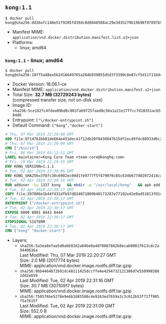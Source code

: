 ## `kong:1.1`

```console
$ docker pull kong@sha256:dd36afc148e51f9205fd39dc8d0848508ac29e3d35279b19b98f07897b94c930
```

-	Manifest MIME: `application/vnd.docker.distribution.manifest.list.v2+json`
-	Platforms:
	-	linux; amd64

### `kong:1.1` - linux; amd64

```console
$ docker pull kong@sha256:18ff5a48ea5b2d16649765a284b939055d5d3f3390c8e87cf5d11f116dc6f4b7
```

-	Docker Version: 18.06.1-ce
-	Manifest MIME: `application/vnd.docker.distribution.manifest.v2+json`
-	Total Size: **32.7 MB (32729243 bytes)**  
	(compressed transfer size, not on-disk size)
-	Image ID: `sha256:5ce182fc4fdea89bd6c803fab9725faad8c50a1a21e17ffcc7d10351acb584d6`
-	Entrypoint: `["\/docker-entrypoint.sh"]`
-	Default Command: `["kong","docker-start"]`

```dockerfile
# Thu, 07 Mar 2019 22:20:00 GMT
ADD file:9714761bb81de664e431dec41f12db20f0438047615df2ecd9fdc88933d6c20f in / 
# Thu, 07 Mar 2019 22:20:00 GMT
CMD ["/bin/sh"]
# Fri, 08 Mar 2019 03:12:51 GMT
LABEL maintainer=Kong Core Team <team-core@konghq.com>
# Fri, 29 Mar 2019 21:29:55 GMT
ENV KONG_VERSION=1.1.1
# Tue, 02 Apr 2019 22:30:06 GMT
ENV KONG_SHA256=3f07c30c6902ec0dd17e9777f5f479076c65c634b677402072414ca9d31dc810
# Tue, 02 Apr 2019 22:30:16 GMT
RUN adduser -Su 1337 kong 	&& mkdir -p "/usr/local/kong" 	&& apk add --no-cache --virtual .build-deps wget tar ca-certificates 	&& apk add --no-cache libgcc openssl pcre perl tzdata curl libcap su-exec 	&& wget -O kong.tar.gz "https://bintray.com/kong/kong-alpine-tar/download_file?file_path=kong-$KONG_VERSION.apk.tar.gz" 	&& echo "$KONG_SHA256 *kong.tar.gz" | sha256sum -c - 	&& tar -xzf kong.tar.gz -C /tmp 	&& rm -f kong.tar.gz 	&& cp -R /tmp/usr / 	&& rm -rf /tmp/usr 	&& cp -R /tmp/etc / 	&& rm -rf /tmp/etc 	&& apk del .build-deps
# Tue, 02 Apr 2019 22:30:17 GMT
COPY file:397806e1b44f431dfb97d834071889640173287e77102e42e9ad51813f01cec4 in /docker-entrypoint.sh 
# Tue, 02 Apr 2019 22:30:17 GMT
ENTRYPOINT ["/docker-entrypoint.sh"]
# Tue, 02 Apr 2019 22:30:17 GMT
EXPOSE 8000 8001 8443 8444
# Tue, 02 Apr 2019 22:30:17 GMT
STOPSIGNAL SIGTERM
# Tue, 02 Apr 2019 22:30:17 GMT
CMD ["kong" "docker-start"]
```

-	Layers:
	-	`sha256:5a3ea8efae5d0abb93d2a04be0a4870087042b8ecab8001f613cdc2a9440616a`  
		Last Modified: Thu, 07 Mar 2019 22:20:27 GMT  
		Size: 2.0 MB (2017774 bytes)  
		MIME: application/vnd.docker.image.rootfs.diff.tar.gzip
	-	`sha256:9bb4464872b91dc48111425dccffe4e4294732121386d7e5509903882dd2e659`  
		Last Modified: Tue, 02 Apr 2019 22:31:16 GMT  
		Size: 30.7 MB (30710917 bytes)  
		MIME: application/vnd.docker.image.rootfs.diff.tar.gzip
	-	`sha256:750576be5278e9e6b2d85580c4e9163ed7659a3c3c012b53f717f905f5a7615f`  
		Last Modified: Tue, 02 Apr 2019 22:31:09 GMT  
		Size: 552.0 B  
		MIME: application/vnd.docker.image.rootfs.diff.tar.gzip
